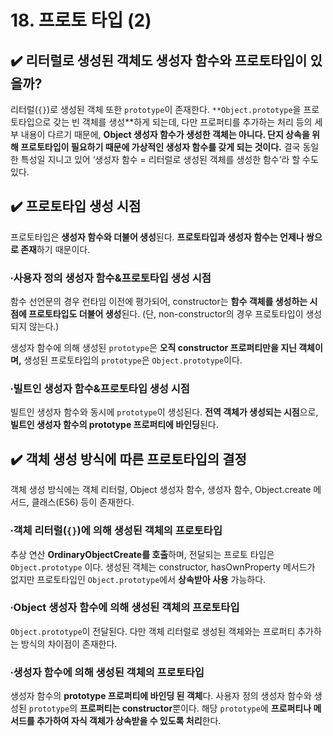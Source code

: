# 18. 프로토 타입 (2)

## ✔️ 리터럴로 생성된 객체도 생성자 함수와 프로토타입이 있을까?

리터럴(`{}`)로 생성된 객체 또한 `prototype`이 존재한다. `**Object.prototype`을 프로토타입으로 갖는 빈 객체를 생성**하게 되는데, 다만 프로퍼티를 추가하는 처리 등의 세부 내용이 다르기 때문에, **Object 생성자 함수가 생성한 객체는 아니다. 단지 상속을 위해 프로토타입이 필요하기 때문에 가상적인 생성자 함수를 갖게 되는 것이다.** 결국 동일한 특성일 지니고 있어 ‘생성자 함수 = 리터럴로 생성된 객체를 생성한 함수’라 할 수도 있다. 

## ✔️ 프로토타입 생성 시점

프로토타입은 **생성자 함수와 더불어 생성**된다. **프로토타입과 생성자 함수는 언제나 쌍으로 존재**하기 때문이다. 

### ∙사용자 정의 생성자 함수&프로토타입 생성 시점

함수 선언문의 경우 런타임 이전에 평가되어, constructor는 **함수 객체를 생성하는 시점에 프로토타입도 더불어 생성**된다. (단, non-constructor의 경우 프로토타입이 생성되지 않는다.)

생성자 함수에 의해 생성된 `prototype`은 **오직 constructor 프로퍼티만을 지닌 객체이며,** 생성된 프로토타입의 `prototype`은 `Object.prototype`이다. 

### ∙빌트인 생성자 함수&프로토타입 생성 시점

빌트인 생성자 함수와 동시에 `prototype`이 생성된다. **전역 객체가 생성되는 시점**으로, **빌트인 생성자 함수의 prototype 프로퍼티에 바인딩**된다. 

## ✔️ 객체 생성 방식에 따른 프로토타입의 결정

객체 생성 방식에는 객체 리터럴, Object 생성자 함수, 생성자 함수, Object.create 메서드, 클래스(ES6) 등이 존재한다. 

### ∙객체 리터럴(`{}`)에 의해 생성된 객체의 프로토타입

추상 연산 **OrdinaryObjectCreate를 호출**하며, 전달되는 프로토 타입은 `Object.prototype` 이다. 생성된 객체는 constructor, hasOwnProperty 메서드가 없지만 프로토타입인 `Object.prototype`에서 **상속받아 사용** 가능하다. 

### ∙Object 생성자 함수에 의해 생성된 객체의 프로토타입

`Object.prototype`이 전달된다. 다만 객체 리터럴로 생성된 객체와는 프로퍼티 추가하는 방식의 차이점이 존재한다. 

### ∙생성자 함수에 의해 생성된 객체의 프로토타입

생성자 함수의 **prototype 프로퍼티에 바인딩 된 객체**다. 사용자 정의 생성자 함수와 생성된 `prototype`의 **프로퍼티는 constructor**뿐이다. 해당 `prototype`에 **프로퍼티나 메서드를 추가하여 자식 객체가 상속받을 수 있도록 처리**한다.